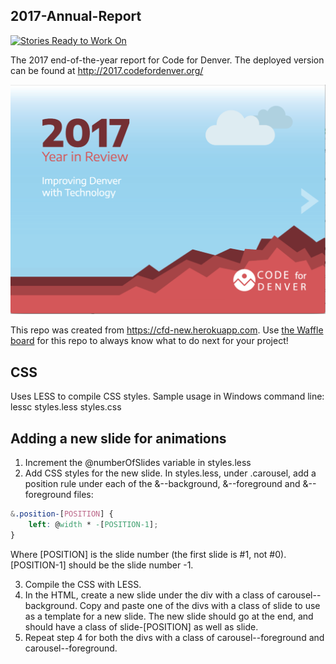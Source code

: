 ## 2017-Annual-Report

[![Stories Ready to Work On](https://badge.waffle.io/codefordenver/2017-Annual-Report.svg?label=ready&title=Cards%20Ready%20To%20Work%20On)](https://waffle.io/codefordenver/2017-Annual-Report)

The 2017 end-of-the-year report for Code for Denver. The deployed version can be found at http://2017.codefordenver.org/

![](screenshot_2018-11-05.png)

This repo was created from https://cfd-new.herokuapp.com. Use [the Waffle board](https://waffle.io/codefordenver/2017-Annual-Report) for this repo to always know what to do next for your project!

## CSS

Uses LESS to compile CSS styles.
Sample usage in Windows command line:
lessc styles.less styles.css

## Adding a new slide for animations
1. Increment the @numberOfSlides variable in styles.less
2. Add CSS styles for the new slide. In styles.less, under .carousel, add a position rule under each of the &--background, &--foreground and &--foreground files:
```CSS
&.position-[POSITION] {
	left: @width * -[POSITION-1];
}
```
Where [POSITION] is the slide number (the first slide is #1, not #0). [POSITION-1] should be the slide number -1.

3. Compile the CSS with LESS.
4. In the HTML, create a new slide under the div with a class of carousel--background. Copy and paste one of the divs with a class of slide to use as a template for a new slide. The new slide should go at the end, and should have a class of slide-[POSITION] as well as slide.
5. Repeat step 4 for both the divs with a class of carousel--foreground and carousel--foreground.
